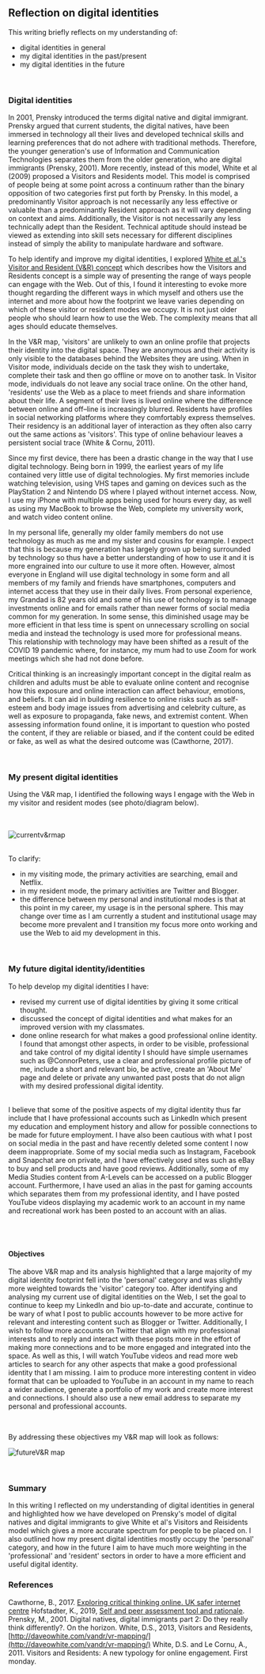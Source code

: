 
## Reflection on digital identities

This writing briefly reflects on my understanding of:

- digital identities in general
- my digital identities in the past/present
- my digital identities in the future

<br>

### Digital identities

In 2001, Prensky introduced the terms digital native and digital immigrant. Prensky argued that current students, the digital natives, have been immersed in technology all their lives and developed technical skills and learning preferences that do not adhere with traditional methods. Therefore, the younger generation's use of Information and Communication Technologies separates them from the older generation, who are digital immigrants (Prensky, 2001). More recently, instead of this model, White et al (2009) proposed a Visitors and Residents model. This model is comprised of people being at some point across a continuum rather than the binary opposition of two categories first put forth by Prensky. In this model, a predominantly Visitor approach is not necessarily any less effective or valuable than a predominantly Resident approach as it will vary depending on context and aims. Additionally, the Visitor is not necessarily any less technically adept than the Resident. Technical aptitude should instead be viewed as extending into skill sets necessary for different disciplines instead of simply the ability to manipulate hardware and software. 

To help identify and improve my digital identities, I explored [White et al.'s Visitor and Resident (V&R) concept](http://daveowhite.com/vandr/) which describes how the Visitors and Residents concept is a simple way of presenting the range of ways people can engage with the Web. Out of this, I found it interesting to evoke more thought regarding the different ways in which myself and others use the internet and more about how the footprint we leave varies depending on which of these visitor or resident modes we occupy. It is not just older people who should learn how to use the Web. The complexity means that all ages should educate themselves.

In the V&R map, 'visitors' are unlikely to own an online profile that projects their identity into the digital space. They are anonymous and their activity is only visible to the databases behind the Websites they are using. When in Visitor mode, individuals decide on the task they wish to undertake, complete their task and then go offline or move on to another task. In Visitor mode, individuals do not leave any social trace online. On the other hand, 'residents' use the Web as a place to meet friends and share information about their life. A segment of their lives is lived online where the difference between online and off–line is increasingly blurred. Residents have profiles in social networking platforms where they comfortably express themselves. Their residency is an additional layer of interaction as they often also carry out the same actions as 'visitors'. This type of online behaviour leaves a persistent social trace (White & Cornu, 2011).

Since my first device, there has been a drastic change in the way that I use digital technology. Being born in 1999, the earliest years of my life contained very little use of digital technologies. My first memories include watching television, using VHS tapes and gaming on devices such as the PlayStation 2 and Nintendo DS where I played without internet access. Now, I use my iPhone with multiple apps being used for hours every day, as well as using my MacBook to browse the Web, complete my university work, and watch video content online.

In my personal life, generally my older family members do not use technology as much as me and my sister and cousins for example. I expect that this is because my generation has largely grown up being surrounded by technology so thus have a better understanding of how to use it and it is more engrained into our culture to use it more often. However, almost everyone in England will use digital technology in some form and all members of my family and friends have smartphones, computers and internet access that they use in their daily lives. From personal experience, my Grandad is 82 years old and some of his use of technology is to manage investments online and for emails rather than newer forms of social media common for my generation. In some sense, this diminished usage may be more efficient in that less time is spent on unnecessary scrolling on social media and instead the technology is used more for professional means. This relationship with technology may have been shifted as a result of the COVID 19 pandemic where, for instance, my mum had to use Zoom for work meetings which she had not done before. 

Critical thinking is an increasingly important concept in the digital realm as children and adults must be able to evaluate online content and recognise how this exposure and online interaction can affect behaviour, emotions, and beliefs. It can aid in building resilience to online risks such as self-esteem and body image issues from advertising and celebrity culture, as well as exposure to propaganda, fake news, and extremist content. When assessing information found online, it is important to question who posted the content, if they are reliable or biased, and if the content could be edited or fake, as well as what the desired outcome was (Cawthorne, 2017). 

<br>

### My present digital identities

Using the V&R map, I identified the following ways I engage with the Web in my visitor and resident modes (see photo/diagram below). 

 <br><br>
 ![currentv&rmap](assets/img/currentv&rmap.png)
<br><br>

To clarify:

- in my visiting mode, the primary activities are searching, email and Netflix.
- in my resident mode, the primary activities are Twitter and Blogger.
- the difference between my personal and institutional modes is that at this point in my career, my usage is in the personal sphere. This may change over time as I am currently a student and institutional usage may become more prevalent and I transition my focus more onto working and use the Web to aid my development in this.
 
<br>

### My future digital identity/identities

To help develop my digital identities I have:
- revised my current use of digital identities by giving it some critical thought.
- discussed the concept of digital identities and what makes for an improved version with my classmates.
- done online research for what makes a good professional online identity. I found that amongst other aspects, in order to be visible, professional and take control of my digital identity I should have simple usernames such as @ConnorPeters, use a clear and professional profile picture of me, include a short and relevant bio, be active, create an 'About Me' page and delete or private any unwanted past posts that do not align with my desired professional digital identity. 

<br>
I believe that some of the positive aspects of my digital identity thus far include that I have professional accounts such as LinkedIn which present my education and employment history and allow for possible connections to be made for future employment. I have also been cautious with what I post on social media in the past and have recently deleted some content I now deem inappropriate. Some of my social media such as Instagram, Facebook and Snapchat are on private, and I have effectively used sites such as eBay to buy and sell products and have good reviews. Additionally, some of my Media Studies content from A-Levels can be accessed on a public Blogger account. Furthermore, I have used an alias in the past for gaming accounts which separates them from my professional identity, and I have posted YouTube videos displaying my academic work to an account in my name and recreational work has been posted to an account with an alias. 
 <br>
 <br>
 
 <br>

<br>

#### Objectives

The above V&R map and its analysis highlighted that a large majority of my digital identity footprint fell into the 'personal' category and was slightly more weighted towards the 'visitor' category too. After identifying and analysing my current use of digital identities on the Web, I set the goal to continue to keep my LinkedIn and bio up-to-date and accurate, continue to be wary of what I post to public accounts however to be more active for relevant and interesting content such as Blogger or Twitter. Additionally, I wish to follow more accounts on Twitter that align with my professional interests and to reply and interact with these posts more in the effort of making more connections and to be more engaged and integrated into the space. As well as this, I will watch YouTube videos and read more web articles to search for any other aspects that make a good professional identity that I am missing. I aim to produce more interesting content in video format that can be uploaded to YouTube in an account in my name to reach a wider audience, generate a portfolio of my work and create more interest and connections. I should also use a new email address to separate my personal and professional accounts.

<br>

By addressing these objectives my V&R map will look as follows: 

![futureV&R map](assets/img/futurev&rmap.png)

<br>

### Summary

In this writing I reflected on my understanding of digital identities in general and highlighted how we have developed on Prensky's model of digital natives and digital immigrants to give White et al's Visitors and Reisidents model which gives a more accurate spectrum for people to be placed on. I also outlined how my present digital identities mostly occupy the 'personal' category, and how in the future I aim to have much more weighting in the 'professional' and 'resident' sectors in order to have a more efficient and useful digital identity. 

### References
Cawthorne, B., 2017. [Exploring critical thinking online. UK safer internet centre](https://saferinternet.org.uk/blog/exploring-critical-thinking-online)
Hofstadter, K., 2019, [Self and peer assessment tool and rationale](https://khofstadter.com/assets/doc/Hofstadter-2019-self-and-peer-assessment-tool-and-rationale.pdf).
Prensky, M., 2001. Digital natives, digital immigrants part 2: Do they really think differently?. On the horizon.
White, D.S., 2013, Visitors and Residents, [http://daveowhite.com/vandr/vr-mapping/](http://daveowhite.com/vandr/vr-mapping/)
White, D.S. and Le Cornu, A., 2011. Visitors and Residents: A new typology for online engagement. First monday.


